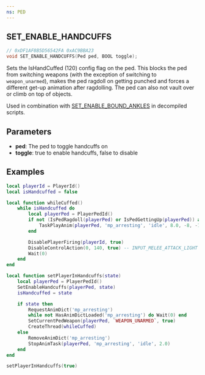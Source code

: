 ```yaml
---
ns: PED
---
```

## SET_ENABLE_HANDCUFFS

```c
// 0xDF1AF8B5D56542FA 0xAC9BBA23
void SET_ENABLE_HANDCUFFS(Ped ped, BOOL toggle);
```

Sets the IsHandCuffed (120) config flag on the ped. This blocks the ped from switching weapons (with the exception of switching to `weapon_unarmed`), makes the ped ragdoll on getting punched and forces a different get-up animation after ragdolling. The ped can also not vault over or climb on top of objects.

Used in combination with [SET_ENABLE_BOUND_ANKLES](#_0xC52E0F855C58FC2E) in decompiled scripts.

## Parameters
* **ped**: The ped to toggle handcuffs on
* **toggle**: true to enable handcuffs, false to disable

## Examples
```lua
local playerId = PlayerId()
local isHandcuffed = false

local function whileCuffed()
    while isHandcuffed do
        local playerPed = PlayerPedId()
        if not (IsPedRagdoll(playerPed) or IsPedGettingUp(playerPed)) and not IsEntityPlayingAnim(playerPed, 'mp_arresting', 'idle', 3) then
            TaskPlayAnim(playerPed, 'mp_arresting', 'idle', 8.0, -8, -1, 49, 0.0, false, false, false)
        end

        DisablePlayerFiring(playerId, true)
        DisableControlAction(0, 140, true) -- INPUT_MELEE_ATTACK_LIGHT
        Wait(0)
    end
end

local function setPlayerInHandcuffs(state)
    local playerPed = PlayerPedId()
    SetEnableHandcuffs(playerPed, state)
    isHandcuffed = state

    if state then
        RequestAnimDict('mp_arresting')
        while not HasAnimDictLoaded('mp_arresting') do Wait(0) end
        SetCurrentPedWeapon(playerPed, `WEAPON_UNARMED`, true)
        CreateThread(whileCuffed)
    else
        RemoveAnimDict('mp_arresting')
        StopAnimTask(playerPed, 'mp_arresting', 'idle', 2.0)
    end
end

setPlayerInHandcuffs(true)
```
